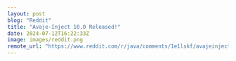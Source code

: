 ```yaml
---
layout: post
blog: "Reddit"
title: "Avaje-Inject 10.0 Released!"
date: 2024-07-12T16:22:33Z
image: images/reddit.png
remote_url: "https://www.reddit.com/r/java/comments/1e1lskf/avajeinject_100_released/"
---
```


